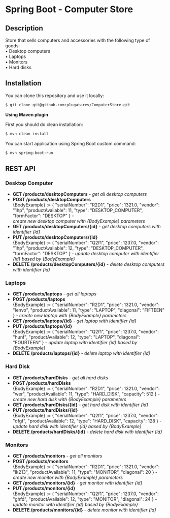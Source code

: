 # **Spring Boot - Computer Store**

## Description
Store that sells computers and accessories with the following type of goods:  
• Desktop computers  
• Laptops  
• Monitors  
• Hard disks

## Installation

You can clone this repository and use it locally:
```sh
$ git clone git@github.com:plugatarev/ComputerStore.git
```

**Using Maven plugin**

First you should do clean installation:
```sh
$ mvn clean install
```
You can start application using Spring Boot custom command:
```sh
$ mvn spring-boot:run
```



## REST API
### Desktop Computer
 - **GET /products/desktopComputers** - _get all desktop computers_  
 - **POST /products/desktopComputers**<br/>
 {BodyExample} := { "serialNumber": "R2D1", "price": 1321.0, "vendor": "1hp", "productAvailable": 11, "type": "DESKTOP_COMPUTER", "formFactor": "DESKTOP" } -  
_create new desktop computer with {BodyExample} parameters_  
 - **GET /products/desktopComputers/{id}** - _get desktop computers with identifier {id}_  
 - **PUT /products/desktopComputers/{id}**<br/>
   {BodyExample} := { "serialNumber": "Q2f1", "price": 1237.0, "vendor": "1hp", "productAvailable": 12, "type": "DESKTOP_COMPUTER", "formFactor": "DESKTOP" } - 
  _update desktop computer with identifier {id} based by {BodyExample}_  
 - **DELETE /products/desktopComputers/{id}** - _delete desktop computers with identifier {id}_

### Laptops
- **GET /products/laptops** - _get all laptops_
- **POST /products/laptops**<br/>
  {BodyExample} := { "serialNumber": "R2D1", "price": 1321.0, "vendor": "lenvo", "productAvailable": 11, "type": "LAPTOP", "diagonal": "FIFTEEN" } - 
  _create new laptop with {BodyExample} parameters_
- **GET /products/laptops/{id}** - _get laptop with identifier {id}_
- **PUT /products/laptops/{id}**<br/>
  {BodyExample} := { "serialNumber": "Q2f1", "price": 1237.0, "vendor": "hunf", "productAvailable": 12, "type": "LAPTOP", "diagonal": "FOURTEEN" } - 
  _update laptop with identifier {id} based by {BodyExample}_
- **DELETE /products/laptops/{id}** - _delete laptop with identifier {id}_

### Hard Disk
- **GET /products/hardDisks** - _get all hard disks_
- **POST /products/hardDisks**<br/>
  {BodyExample} := { "serialNumber": "R2D1", "price": 1321.0, "vendor": "wer", "productAvailable": 11, "type": "HARD_DISK", "capacity": 512 } - 
  _create new hard disk with {BodyExample} parameters_
- **GET /products/hardDisks/{id}** - _get hard disk with identifier {id}_
- **PUT /products/hardDisks/{id}**<br/>
  {BodyExample} := { "serialNumber": "Q2f1", "price": 1237.0, "vendor": "dfgf", "productAvailable": 12, "type": "HARD_DISK", "capacity": 128 } - 
  _update hard disk with identifier {id} based by {BodyExample}_
- **DELETE /products/hardDisks/{id}** - _delete hard disk with identifier {id}_

### Monitors
- **GET /products/monitors** - _get all monitors_
- **POST /products/monitors**<br/>
  {BodyExample} := { "serialNumber": "R2D1", "price": 1321.0, "vendor": "lk213", "productAvailable": 11, "type": "MONITOR", "diagonal": 20 } - 
  _create new monitor with {BodyExample} parameters_
- **GET /products/monitors/{id}** - _get monitor with identifier {id}_
- **PUT /products/monitors/{id}**<br/>
  {BodyExample} := { "serialNumber": "Q2f1", "price": 1237.0, "vendor": "ghfd", "productAvailable": 12, "type": "MONITOR", "diagonal": 24 } - 
  _update monitor with identifier {id} based by {BodyExample}_
- **DELETE /products/monitors/{id}** - _delete monitor with identifier {id}_
